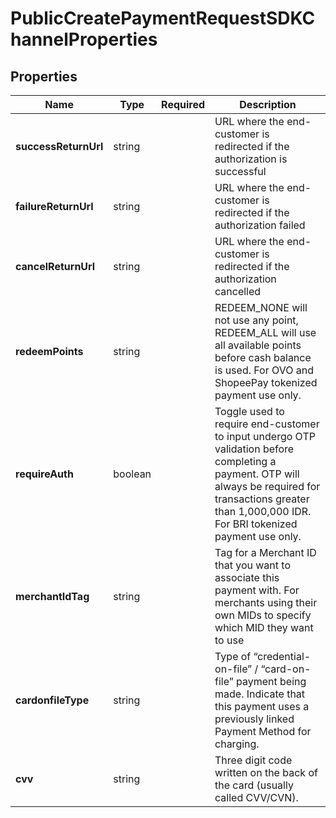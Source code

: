 # PublicCreatePaymentRequestSDKChannelProperties



## Properties

| Name | Type | Required | Description |
| ------------ | ------------- | ------------- | ------------- |
| **successReturnUrl** | string |  | URL where the end-customer is redirected if the authorization is successful |
**failureReturnUrl** | string |  | URL where the end-customer is redirected if the authorization failed |
**cancelReturnUrl** | string |  | URL where the end-customer is redirected if the authorization cancelled |
**redeemPoints** | string |  | REDEEM_NONE will not use any point, REDEEM_ALL will use all available points before cash balance is used. For OVO and ShopeePay tokenized payment use only. |
**requireAuth** | boolean |  | Toggle used to require end-customer to input undergo OTP validation before completing a payment. OTP will always be required for transactions greater than 1,000,000 IDR. For BRI tokenized payment use only. |
**merchantIdTag** | string |  | Tag for a Merchant ID that you want to associate this payment with. For merchants using their own MIDs to specify which MID they want to use |
**cardonfileType** | string |  | Type of “credential-on-file” / “card-on-file” payment being made. Indicate that this payment uses a previously linked Payment Method for charging. |
**cvv** | string |  | Three digit code written on the back of the card (usually called CVV/CVN). |


